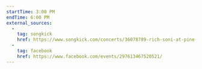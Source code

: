 ```yaml
---
startTime: 3:00 PM
endTime: 6:00 PM
external_sources:
  -
    tag: songkick
    href: https://www.songkick.com/concerts/36078789-rich-soni-at-pine-island-brewing
  -
    tag: facebook
    href: https://www.facebook.com/events/297613467520521/
---
```

